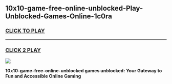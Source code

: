 
## 10x10-game-free-online-unblocked-Play-Unblocked-Games-Online-1c0ra
<h3>
<a href="https://premium76.site?title=10x10-game-free-online-unblocked&ref=25A">CLICK TO PLAY</a></h3>
<hr>

<h3>
<a href="https://premium76.site?title=10x10-game-free-online-unblocked&ref=25A">CLICK 2 PLAY</a>
  
</h3>

<a href="https://premium76.site?title=10x10-game-free-online-unblocked&ref=25A"><img src="https://clearcache.store/games.png"></a>


**10x10-game-free-online-unblocked games unblocked: Your Gateway to Fun and Accessible Online Gaming**
